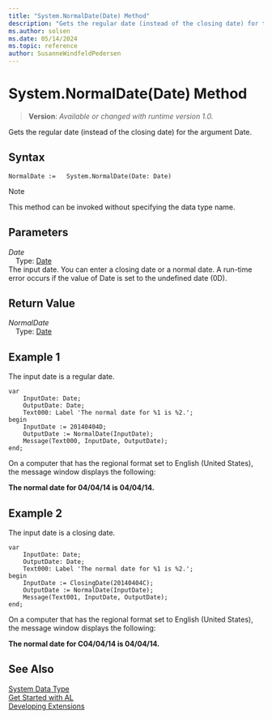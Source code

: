 ```yaml
---
title: "System.NormalDate(Date) Method"
description: "Gets the regular date (instead of the closing date) for the argument Date."
ms.author: solsen
ms.date: 05/14/2024
ms.topic: reference
author: SusanneWindfeldPedersen
---
```

[//]: # (START>DO_NOT_EDIT)
[//]: # (IMPORTANT:Do not edit any of the content between here and the END>DO_NOT_EDIT.)
[//]: # (Any modifications should be made in the .xml files in the ModernDev repo.)
# System.NormalDate(Date) Method
> **Version**: _Available or changed with runtime version 1.0._

Gets the regular date (instead of the closing date) for the argument Date.


## Syntax
```AL
NormalDate :=   System.NormalDate(Date: Date)
```
> [!NOTE]
> This method can be invoked without specifying the data type name.
## Parameters
*Date*  
&emsp;Type: [Date](../date/date-data-type.md)  
The input date. You can enter a closing date or a normal date. A run-time error occurs if the value of Date is set to the undefined date (0D).  


## Return Value
*NormalDate*  
&emsp;Type: [Date](../date/date-data-type.md)  



[//]: # (IMPORTANT: END>DO_NOT_EDIT)

## Example 1

The input date is a regular date.
  
```al
var
    InputDate: Date;
    OutputDate: Date;
    Text000: Label 'The normal date for %1 is %2.';
begin
    InputDate := 20140404D;  
    OutputDate := NormalDate(InputDate);  
    Message(Text000, InputDate, OutputDate);  
end;
```  
  
On a computer that has the regional format set to English \(United States\), the message window displays the following:  
  
**The normal date for 04/04/14 is 04/04/14.**  
  
## Example 2

The input date is a closing date.
  
```al
var
    InputDate: Date;
    OutputDate: Date;
    Text000: Label 'The normal date for %1 is %2.';
begin
    InputDate := ClosingDate(20140404C);  
    OutputDate := NormalDate(InputDate);  
    Message(Text001, InputDate, OutputDate);  
end;
```  
  
On a computer that has the regional format set to English \(United States\), the message window displays the following:  
  
**The normal date for C04/04/14 is 04/04/14.**  

## See Also

[System Data Type](system-data-type.md)  
[Get Started with AL](../../devenv-get-started.md)  
[Developing Extensions](../../devenv-dev-overview.md)